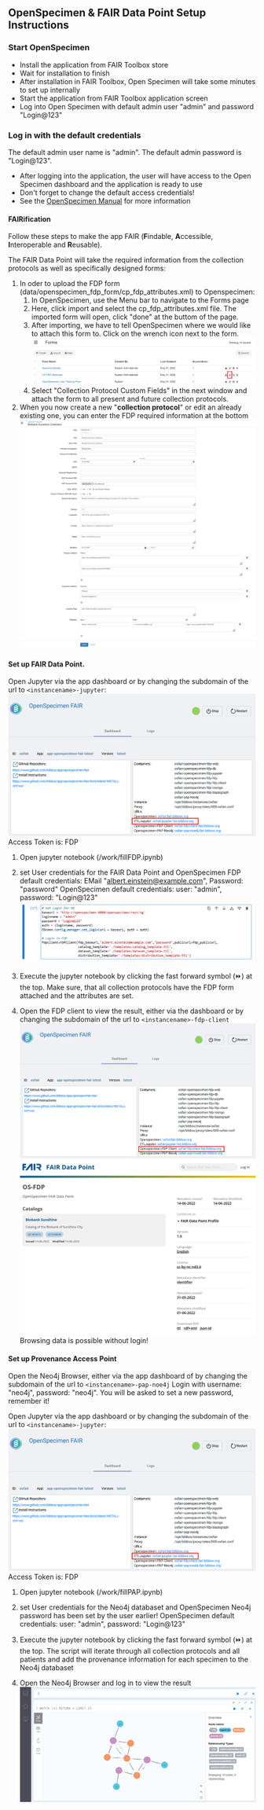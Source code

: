 ## OpenSpecimen & FAIR Data Point Setup Instructions 

### Start OpenSpecimen

* Install the application from FAIR Toolbox store
* Wait for installation to finish
* After installation in FAIR Toolbox, Open Specimen will take some minutes to set up internally
* Start the application from FAIR Toolbox application screen
* Log into Open Specimen with default admin user "admin" and password "Login@123"

### Log in with the default credentials 
The default admin user name is "admin". The default admin password is "Login@123".

* After logging into the application, the user will have access to the Open Specimen dashboard and the application is ready to use
* Don't forget to change the default access credentials!
* See the [OpenSpecimen Manual](https://openspecimen.atlassian.net/wiki/spaces/CAT/pages/7700605/User+Manual+Community+Edition) for more information

#### FAIRification
Follow these steps to make the app FAIR (**F**indable, **A**ccessible, **I**nteroperable and **R**eusable).

The FAIR Data Point will take the required information from the collection protocols as well as specifically designed forms:
1) In oder to upload the FDP form (data/openspecimen_fdp_form/cp_fdp_attributes.xml) to Openspecimen: 
   1) In OpenSpecimen, use the Menu bar to navigate to the Forms page
   2) Here, click import and select the cp_fdp_attributes.xml file. The imported form will open, click "done" at the buttom of the page.
   3) After importing, we have to tell OpenSpecimen where we would like to attach this form to.  Click on the wrench icon next to the form. ![attach_form](assets/attach_form.png)
   4) Select "Collection Protocol Custom Fields" in the next window and attach the form to all present and future collection protocols. 
2) When you now create a new "**collection protocol**" or edit an already existing one, you can enter the FDP required information at the bottom ![cp_with_fdp_attributes](assets/cp_with_fdp_attributes.png) 



#### Set up FAIR Data Point.

Open Jupyter via the app dashboard or by changing the subdomain of the url to `<instancename>-jupyter`:
![os_jupyter_dashboard](assets/os_jupyter_dashboard.png)
Access Token is: FDP
1) Open jupyter notebook (/work/fillFDP.ipynb) 
    
2) set User credentials for the FAIR Data Point and OpenSpecimen
FDP default credentials: EMail "albert.einstein@example.com", Password: "password"
OpenSpecimen default credentials: user: "admin", password: "Login@123"
![jupyter_set_login](assets/jupyter_os_fdp_login.png)

3) Execute the jupyter notebook by clicking the fast forward symbol (&#9193;) at the top. Make sure, that all collection protocols have the FDP form attached and the attributes are set. 

4) Open the FDP client to view the result, either via the dashboard or by changing the subdomain of the url to `<instancename>-fdp-client`
![os_fdp_dashboard](assets/os_fdp_dashboard.png)
![os_fdp](assets/os_fdp.png)
Browsing data is possible without login! 

#### Set up Provenance Access Point
Open the Neo4j Browser, either via the app dashboard of by changing the subdomain of the url to `<instancename>-pap-noe4j`
Login with username: "neo4j", password: "neo4j". You will be asked to set a new password, remember it!


Open Jupyter via the app dashboard or by changing the subdomain of the url to `<instancename>-jupyter`:
![os_jupyter_dashboard](assets/os_jupyter_dashboard.png)
Access Token is: FDP
1) Open jupyter notebook (/work/fillPAP.ipynb) 
    
2) set User credentials for the Neo4j databaset and OpenSpecimen
Neo4j password has been set by the user earlier!
OpenSpecimen default credentials: user: "admin", password: "Login@123"

3) Execute the jupyter notebook by clicking the fast forward symbol (&#9193;) at the top. The script will iterate through all collection protocols and all patients and add the provenance information for each specimen to the Neo4j databaset 

4) Open the Neo4j Browser and log in to view the result
![neo4j](assets/neo4j.png)
